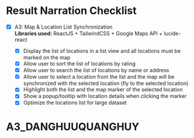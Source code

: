 #  Result Narration Checklist

- [x] A3: Map & Location List Synchronization  
  **Libraries used:** ReactJS + TailwindCSS +  Google Maps API + lucide-react

  - [x] Display the list of locations in a list view and all locations must be marked on the map  
  - [x] Allow user to sort the list of locations by rating  
  - [x] Allow user to search the list of locations by name or address  
  - [x] Allow user to select a location from the list and the map will be synchronized with the selected location (fly to the selected location)  
  - [x] Highlight both the list and the map marker of the selected location  
  - [x] Show a popup/tooltip with location details when clicking the marker  
  - [x] Optimize the locations list for large dataset  

# A3_DANGHUUQUANGHUY
